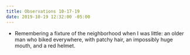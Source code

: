 ```yaml
---
title: Observations 10-17-19
date: 2019-10-19 12:32:00 -05:00
---
```


- Remembering a fixture of the neighborhood when I was little: an older man who biked everywhere, with patchy hair, an impossibly huge mouth, and a red helmet.